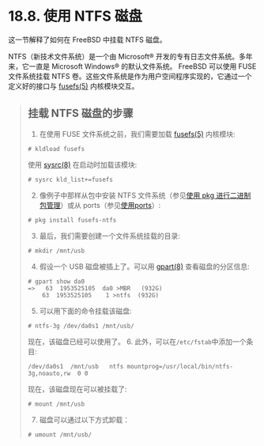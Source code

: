 # 18.8. 使用 NTFS 磁盘

这一节解释了如何在 FreeBSD 中挂载 NTFS 磁盘。

NTFS（新技术文件系统）是一个由 Microsoft® 开发的专有日志文件系统。多年来，它一直是 Microsoft Windows® 的默认文件系统。 FreeBSD 可以使用 FUSE 文件系统挂载 NTFS 卷。这些文件系统是作为用户空间程序实现的，它通过一个定义好的接口与 [fusefs(5)](https://www.freebsd.org/cgi/man.cgi?query=fusefs&sektion=5&format=html) 内核模块交互。
>## 挂载 NTFS 磁盘的步骤
>1. 在使用 FUSE 文件系统之前，我们需要加载 [fusefs(5)]() 内核模块:
>```
># kldload fusefs
>```
>使用 [sysrc(8)]() 在启动时加载该模块:
>```
># sysrc kld_list+=fusefs
>```
>2. 像例子中那样从包中安装 NTFS 文件系统（参见[使用 pkg 进行二进制包管理]()）或从 ports（参见[使用ports]()）:
>```
># pkg install fusefs-ntfs
>```
>3. 最后，我们需要创建一个文件系统挂载的目录:
>```
># mkdir /mnt/usb
>```
>4. 假设一个 USB 磁盘被插上了。可以用 [gpart(8)]() 查看磁盘的分区信息:
>```
># gpart show da0
>=>	  63  1953525105  da0 >MBR   (932G)
>	  63  1953525105    1 >ntfs  (932G)
>```
>5. 可以用下面的命令挂载该磁盘:
>```
># ntfs-3g /dev/da0s1 /mnt/usb/
>```
>现在，该磁盘已经可以使用了。
>6. 此外，可以在`/etc/fstab`中添加一个条目:
>```
>/dev/da0s1  /mnt/usb	ntfs mountprog=/usr/local/bin/ntfs-3g,noauto,rw  0 0
>```
>现在，该磁盘现在可以被挂载了:
>```
># mount /mnt/usb
>```
>7. 磁盘可以通过以下方式卸载：
>```
># umount /mnt/usb/
>```
